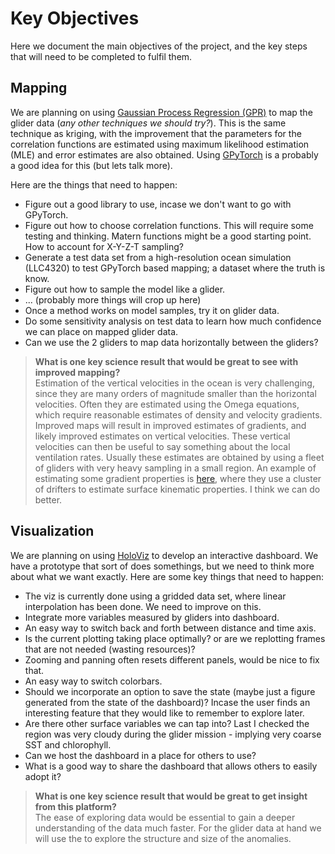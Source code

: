 # Key Objectives 
Here we document the main objectives of the project, and the key steps that will need to be completed to fulfil them. 

## Mapping 
We are planning on using [Gaussian Process Regression (GPR)](https://github.com/dhruvbalwada/glider_map_viz_esci_2021/blob/main/documents/internal_pdfs/GPR_references.md) to map the glider data (*any other techniques we should try?*). This is the same technique as kriging, with the improvement that the parameters for the correlation functions are estimated using maximum likelihood estimation (MLE) and error estimates are also obtained. Using [GPyTorch](https://gpytorch.ai/) is a probably a good idea for this (but lets talk more). 

Here are the things that need to happen:
- Figure out a good library to use, incase we don't want to go with GPyTorch.
- Figure out how to choose correlation functions. This will require some testing and thinking. Matern functions might be a good starting point. How to account for X-Y-Z-T sampling? 
- Generate a test data set from a high-resolution ocean simulation (LLC4320) to test GPyTorch based mapping; a dataset where the truth is know.
- Figure out how to sample the model like a glider.
- ... (probably more things will crop up here)
- Once a method works on model samples, try it on glider data. 
- Do some sensitivity analysis on test data to learn how much confidence we can place on mapped glider data. 
- Can we use the 2 gliders to map data horizontally between the gliders?

>**What is one key science result that would be great to see with improved mapping?**   
    Estimation of the vertical velocities in the ocean is very challenging, since they are many orders of magnitude smaller than the horizontal velocities. Often they are estimated using the Omega equations, which require reasonable estimates of density and velocity gradients. Improved maps will result in improved estimates of gradients, and likely improved estimates on vertical velocities. These vertical velocities can then be useful to say something about the local ventilation rates. 
    Usually these estimates are obtained by using a fleet of gliders with very heavy sampling in a small region. An example of estimating some gradient properties is [here](https://www.mdpi.com/2311-5521/5/3/159/htm), where they use a cluster of drifters to estimate surface kinematic properties. I think we can do better. 


## Visualization
We are planning on using [HoloViz](https://holoviz.org/) to develop an interactive dashboard. We have a prototype that sort of does somethings, but we need to think more about what we want exactly. Here are some key things that need to happen: 

- The viz is currently done using a gridded data set, where linear interpolation has been done. We need to improve on this. 
- Integrate more variables measured by gliders into dashboard.
- An easy way to switch back and forth between distance and time axis. 
- Is the current plotting taking place optimally? or are we replotting frames that are not needed (wasting resources)?
- Zooming and panning often resets different panels, would be nice to fix that. 
- An easy way to switch colorbars. 
- Should we incorporate an option to save the state (maybe just a figure generated from the state of the dashboard)? Incase the user finds an interesting feature that they would like to remember to explore later. 
- Are there other surface variables we can tap into? Last I checked the region was very cloudy during the glider mission - implying very coarse SST and chlorophyll. 
- Can we host the dashboard in a place for others to use? 
- What is a good way to share the dashboard that allows others to easily adopt it?


>**What is one key science result that would be great to get insight from this platform?**   
>The ease of exploring data would be essential to gain a deeper understanding of the data much faster. For the glider data at hand we will use the to explore the structure and size of the anomalies.